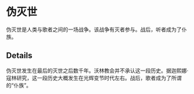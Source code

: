 # 伪灭世
伪灭世是人类与歌者之间的一场战争。该战争有灭者参与。战后，听者成为了仆族。

## Details
伪灭世发生在最后的灭世之后数千年。沃林教会并不承认这一段历史。据迦熙娜·寇林研究，这一段历史大概发生在光辉变节时代左右。战后，歌者成为了所谓的“仆族”。
